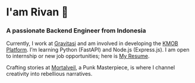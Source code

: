 # I'am Rivan 👋
### A passionate Backend Engineer from Indonesia

Currently, I work at [Gravitasi](https://www.gravitasi.co.id) and am involved in developing the [KMOB Platform](https://www.gravitasi.co.id/portfolio/kmob-pemda-depok/). I’m learning Python (FastAPI) and Node.js (Express.js). I am open to internship or new job opportunities; here is [My Resume](https://github.com/rivannurdin/rivannurdin/blob/a68717fbb2d4f0f983374be1f100d3a3100dab89/Resume.pdf). 

Crafting stories at [Mortalveil](https://www.instagram.com/mortalveil.art), a Punk Masterpiece, is where I channel creativity into rebellious narratives.
